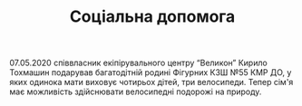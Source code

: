 ﻿---
title: Соцiальна допомога
---

07.05.2020 співвласник екіпірувального центру “Великон” Кирило Тохмашин подарував багатодітній родині Фiгурних КЗШ №55 КМР ДО, у яких одинока мати виховує чотирьох дітей, три велосипеди. Тепер сім'я має можливiсть здiйснювати велосипедні подорожі на природу.

<slideshow />
